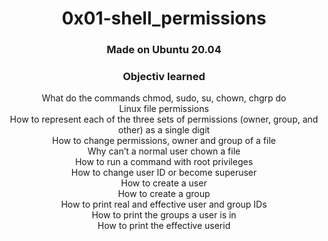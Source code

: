 <h1 align="center">0x01-shell_permissions</h1>

<h3 align="center">Made on Ubuntu 20.04</h3>

<h3 align="center">Objectiv learned</h3>

<p align="center">
What do the commands chmod, sudo, su, chown, chgrp do<br/>
Linux file permissions<br/>
How to represent each of the three sets of permissions (owner, group, and other) as a single digit<br/>
How to change permissions, owner and group of a file<br/>
Why can’t a normal user chown a file<br/>
How to run a command with root privileges<br/>
How to change user ID or become superuser<br/>
How to create a user<br/>
How to create a group<br/>
How to print real and effective user and group IDs<br/>
How to print the groups a user is in<br/>
How to print the effective userid<br/>
</p>
